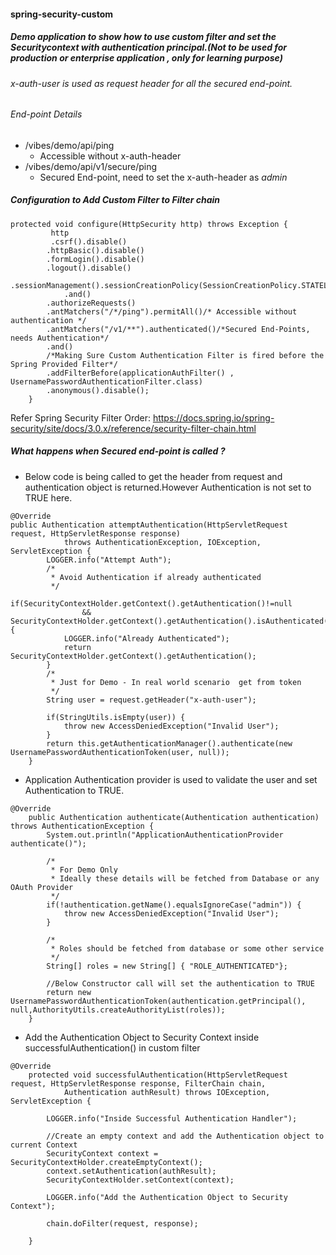 #### spring-security-custom

##### Demo application to show how to use custom filter and set the Securitycontext with authentication principal.(Not to be used for production or enterprise application , only for learning purpose)

###### x-auth-user is used as request header for all the secured end-point.

###### End-point Details
* /vibes/demo/api/ping
     * Accessible without x-auth-header
* /vibes/demo/api/v1/secure/ping
     * Secured End-point, need to set the x-auth-header as *admin*
      
      
##### Configuration to Add Custom Filter to Filter chain     
``` 
protected void configure(HttpSecurity http) throws Exception {
		 http
		 .csrf().disable()
		.httpBasic().disable()
		.formLogin().disable()
		.logout().disable()
		.sessionManagement().sessionCreationPolicy(SessionCreationPolicy.STATELESS)
	        .and()
		.authorizeRequests()
		.antMatchers("/*/ping").permitAll()/* Accessible without authentication */
		.antMatchers("/v1/**").authenticated()/*Secured End-Points, needs Authentication*/
		.and()
		/*Making Sure Custom Authentication Filter is fired before the Spring Provided Filter*/
		.addFilterBefore(applicationAuthFilter() , UsernamePasswordAuthenticationFilter.class)
		.anonymous().disable();
	} 
```

Refer Spring Security Filter Order: <https://docs.spring.io/spring-security/site/docs/3.0.x/reference/security-filter-chain.html>

##### What happens when Secured end-point is called ?
- Below code is being called to get the header from request and authentication object is returned.However Authentication is not set to TRUE here. 

``` 
@Override
public Authentication attemptAuthentication(HttpServletRequest request, HttpServletResponse response)
			throws AuthenticationException, IOException, ServletException {
		LOGGER.info("Attempt Auth");
		/*
		 * Avoid Authentication if already authenticated
		 */
		if(SecurityContextHolder.getContext().getAuthentication()!=null 
				&& SecurityContextHolder.getContext().getAuthentication().isAuthenticated()) {
			LOGGER.info("Already Authenticated");
			return SecurityContextHolder.getContext().getAuthentication();
		}
		/*
		 * Just for Demo - In real world scenario  get from token
		 */
		String user = request.getHeader("x-auth-user");
		
		if(StringUtils.isEmpty(user)) {
			throw new AccessDeniedException("Invalid User");
		}
		return this.getAuthenticationManager().authenticate(new UsernamePasswordAuthenticationToken(user, null));
	}
```
- Application Authentication provider is used to validate the user and set Authentication to TRUE.

```
@Override
	public Authentication authenticate(Authentication authentication) throws AuthenticationException {
		System.out.println("ApplicationAuthenticationProvider authenticate()");
		
		/*
		 * For Demo Only
		 * Ideally these details will be fetched from Database or any OAuth Provider
		 */
		if(!authentication.getName().equalsIgnoreCase("admin")) {
			throw new AccessDeniedException("Invalid User");
		}
		
		/*
		 * Roles should be fetched from database or some other service
		 */
		String[] roles = new String[] { "ROLE_AUTHENTICATED"};
		
		//Below Constructor call will set the authentication to TRUE
		return new UsernamePasswordAuthenticationToken(authentication.getPrincipal(), null,AuthorityUtils.createAuthorityList(roles));
	}
```
- Add the Authentication Object to Security Context inside successfulAuthentication() in custom filter

```
@Override
	protected void successfulAuthentication(HttpServletRequest request, HttpServletResponse response, FilterChain chain,
			Authentication authResult) throws IOException, ServletException {
		
		LOGGER.info("Inside Successful Authentication Handler");
		
		//Create an empty context and add the Authentication object to current Context
		SecurityContext context = SecurityContextHolder.createEmptyContext();
		context.setAuthentication(authResult);
		SecurityContextHolder.setContext(context);
		
		LOGGER.info("Add the Authentication Object to Security Context");
	
		chain.doFilter(request, response);
		
	}
```
